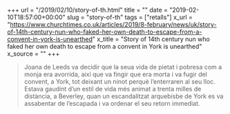 +++
url = "/2019/02/10/story-of-th.html"
title = ""
date = "2019-02-10T18:57:00+00:00"
slug = "story-of-th"
tags = ["retalls"]
x_url = "https://www.churchtimes.co.uk/articles/2019/8-february/news/uk/story-of-14th-century-nun-who-faked-her-own-death-to-escape-from-a-convent-in-york-is-unearthed"
x_title = "Story of 14th century nun who faked her own death to escape from a convent in York is unearthed"
x_source = ""
+++


> Joana de Leeds va decidir que la seua vida de pietat i pobresa com a monja era avorrida, així que va fingir que era morta i va fugir del convent, a York, tot deixant un ninot perquè l’enterraren al seu lloc. Estava gaudint d’un estil de vida més animat a trenta milles de distància, a Beverley, quan un escandalitzat arquebisbe de York es va assabentar de l’escapada i va ordenar el seu retorn immediat.

